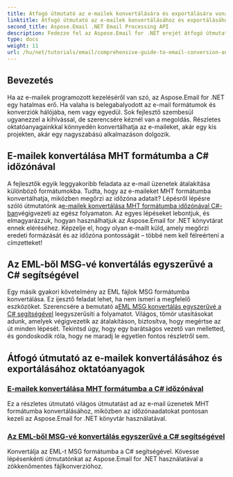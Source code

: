 ```yaml
---
title: Átfogó útmutató az e-mailek konvertálására és exportálására vonatkozó átfogó útmutatóhoz
linktitle: Átfogó útmutató az e-mailek konvertálásához és exportálásához
second_title: Aspose.Email .NET Email Processing API
description: Fedezze fel az Aspose.Email for .NET erejét átfogó útmutatóinkkal az e-mailek konvertálásához és exportálásához. Tanulja meg a formátumok egyszerű konvertálását.
type: docs
weight: 11
url: /hu/net/tutorials/email/comprehensive-guide-to-email-conversion-and-export/
---
```

## Bevezetés

Ha az e-mailek programozott kezeléséről van szó, az Aspose.Email for .NET egy hatalmas erő. Ha valaha is belegabalyodott az e-mail formátumok és konverziók hálójába, nem vagy egyedül. Sok fejlesztő szembesül ugyanezzel a kihívással, de szerencsére kéznél van a megoldás. Részletes oktatóanyagainkkal könnyedén konvertálhatja az e-maileket, akár egy kis projekten, akár egy nagyszabású alkalmazáson dolgozik.

## E-mailek konvertálása MHT formátumba a C# időzónával

 A fejlesztők egyik leggyakoribb feladata az e-mail üzenetek átalakítása különböző formátumokba. Tudta, hogy az e-maileket MHT formátumba konvertálhatja, miközben megőrzi az időzóna adatait? Lépésről lépésre szóló útmutatónk a[e-mailek konvertálása MHT formátumba időzónával C#-ban](./convert-emails-to-mht-format-with-timezone-in-csharp/)végigvezeti az egész folyamaton. Az egyes lépéseket lebontjuk, és elmagyarázzuk, hogyan használhatjuk az Aspose.Email for .NET könyvtárat ennek eléréséhez. Képzelje el, hogy olyan e-mailt küld, amely megőrzi eredeti formázását és az időzóna pontosságát – többé nem kell félreérteni a címzetteket!

## Az EML-ből MSG-vé konvertálás egyszerűvé a C# segítségével

 Egy másik gyakori követelmény az EML fájlok MSG formátumba konvertálása. Ez ijesztő feladat lehet, ha nem ismeri a megfelelő eszközöket. Szerencsére a bemutató a[EML MSG konvertálás egyszerűvé a C# segítségével](./eml-to-msg-convert-made-easy-using-csharp/) leegyszerűsíti a folyamatot. Világos, tömör utasításokat adunk, amelyek végigvezetik az átalakításon, biztosítva, hogy megértse az út minden lépését. Tekintsd úgy, hogy egy barátságos vezető van melletted, és gondoskodik róla, hogy ne maradj le egyetlen fontos részletről sem. 

## Átfogó útmutató az e-mailek konvertálásához és exportálásához oktatóanyagok
### [E-mailek konvertálása MHT formátumba a C# időzónával](./convert-emails-to-mht-format-with-timezone-in-csharp/)
Ez a részletes útmutató világos útmutatást ad az e-mail üzenetek MHT formátumba konvertálásához, miközben az időzónaadatokat pontosan kezeli az Aspose.Email for .NET könyvtár használatával.
### [Az EML-ből MSG-vé konvertálás egyszerűvé a C# segítségével](./eml-to-msg-convert-made-easy-using-csharp/)
Konvertálja az EML-t MSG formátumba a C# segítségével. Kövesse lépésenkénti útmutatónkat az Aspose.Email for .NET használatával a zökkenőmentes fájlkonverzióhoz.
